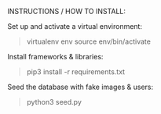 INSTRUCTIONS / HOW TO INSTALL:

Set up and activate a virtual environment:
>virtualenv env
>source env/bin/activate

Install frameworks & libraries:
>pip3 install -r requirements.txt

Seed the database with fake images & users:
>python3 seed.py

